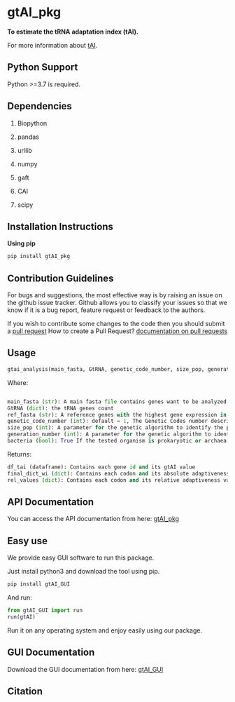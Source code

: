 # gtAI_pkg

**To estimate the tRNA adaptation index (tAI).**

For more information about [tAI]().

## Python Support

Python >=3.7 is required.

## Dependencies

1. Biopython

2. pandas

3. urllib

4. numpy

5. gaft

6. CAI

7. scipy

## Installation Instructions

**Using pip**

```python
pip install gtAI_pkg
```

## Contribution Guidelines

For bugs and suggestions, the most effective way is by raising an issue on the github issue tracker. 
Github allows you to classify your issues so that we know if it is a bug report, feature request or feedback to the authors.

If you wish to contribute some changes to the code then you should submit a [pull request](https://github.com/AliYoussef96/gtAI_pkg/pulls)
How to create a Pull Request? [documentation on pull requests](https://help.github.com/en/articles/about-pull-requests)

## Usage

```python
gtai_analysis(main_fasta, GtRNA, genetic_code_number, size_pop, generation_number=50, bacteria=False)
```

Where:

```python

main_fasta (str): A main fasta file contains genes want to be analyzed (CDS)
GtRNA (dict): the tRNA genes count
ref_fasta (str): A reference genes with the highest gene expression in a genome (CDS)
genetic_code_number (int): default = 1, The Genetic Codes number described by NCBI (https://www.ncbi.nlm.nih.gov/Taxonomy/Utils/wprintgc.cgi)
size_pop (int): A parameter for the genetic algorithm to identify the population size containing the possible solutions to optimize Sij-values
generation_number (int): A parameter for the genetic algorithm to identify the generation number
bacteria (bool): True If the tested organism is prokaryotic or archaea, else equal to False ( default = False )


```
Returns:

```python
df_tai (dataframe): Contains each gene id and its gtAI value 
final_dict_wi (dict): Contains each codon and its absolute adaptiveness value
rel_values (dict): Contains each codon and its relative adaptiveness values
```
## API Documentation

You can access the API documentation from here: [gtAI_pkg]()

## Easy use

We provide easy GUI software to run this package.

Just install python3 and download the tool using pip.
```python
pip install gtAI_GUI
```
And run:
```python
from gtAI_GUI import run
run(gtAI)
```
Run it on any operating system and enjoy easily using our package.

## GUI Documentation

Download the GUI documentation from here: [gtAI_GUI]()

## Citation

